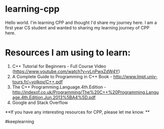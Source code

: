 # learning-cpp
Hello world. I'm learning CPP and thought I'd share my journey here. 
I am a first year CS student and wanted to sharing my learning journey of CPP here.


# Resources I am using to learn: 
  1. C++ Tutorial for Beginners - Full Course Video (https://www.youtube.com/watch?v=vLnPwxZdW4Y)
  2. A Complete Guide to Programming in C++ Book - http://www.lmpt.univ-tours.fr/~volkov/C++.pdf
  3. The C++ Programming.Language.4th.Edition - http://indexof.co.uk/Programming/The%20C++%20Programming.Language.4th.Edition.Jun.2013%5BA4%5D.pdf
  4. Google and Stack Overflow

**If you have any interesting resources for CPP, please let me know. **

#keeplearning

